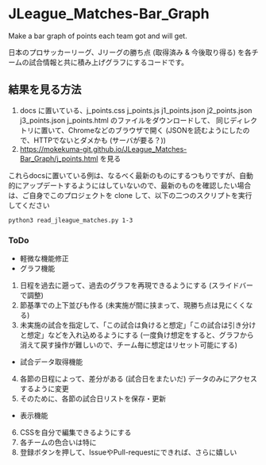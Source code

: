 # JLeague_Matches-Bar_Graph
Make a bar graph of points each team got and will get.

日本のプロサッカーリーグ、Jリーグの勝ち点 (取得済み & 今後取り得る) を各チームの試合情報と共に積み上げグラフにするコードです。

## 結果を見る方法
1. docs に置いている、j_points.css  j_points.js  j1_points.json  j2_points.json  j3_points.json j_points.html のファイルをダウンロードして、
同じディレクトリに置いて、Chromeなどのブラウザで開く (JSONを読むようにしたので、HTTPでないとダメかも (サーバが要る？))
1. https://mokekuma-git.github.io/JLeague_Matches-Bar_Graph/j_points.html を見る

これらdocsに置いている例は、なるべく最新のものにするつもりですが、自動的にアップデートするようにはしていないので、最新のものを確認したい場合は、ご自身でこのプロジェクトを clone して、以下の二つのスクリプトを実行してください  
```
python3 read_jleague_matches.py 1-3
```


### ToDo
+ 軽微な機能修正
+ グラフ機能
1. 日程を過去に遡って、過去のグラフを再現できるようにする (スライドバーで調整)
2. 節基準での上下並びも作る (未実施が間に挟まって、現勝ち点は見にくくなる)
3. 未実施の試合を指定して、「この試合は負けると想定」「この試合は引き分けと想定」などを入れ込めるようにする (一度負け想定をすると、グラフから消えて戻す操作が難しいので、チーム毎に想定はリセット可能にする)
+ 試合データ取得機能
4. 各節の日程によって、差分がある (試合日をまたいだ) データのみにアクセスするように変更
5. そのために、各節の試合日リストを保存・更新
+ 表示機能
6. CSSを自分で編集できるようにする
7. 各チームの色合いは特に
8. 登録ボタンを押して、IssueやPull-requestにできれば、さらに嬉しい
